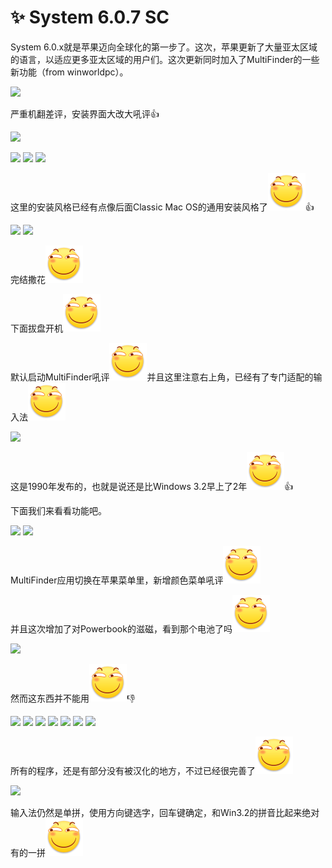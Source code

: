 # ✨ System 6.0.7 SC

System 6.0.x就是苹果迈向全球化的第一步了。这次，苹果更新了大量亚太区域的语言，以适应更多亚太区域的用户们。这次更新同时加入了MultiFinder的一些新功能（from winworldpc）。

![](https://wvbarchive-1310561333.cos.ap-hongkong.myqcloud.com/5505567339/191a5a6c55fbb2fb738138f9444a20a44423dcac.jpg)

严重机翻差评，安装界面大改大吼评👍

![](https://wvbarchive-1310561333.cos.ap-hongkong.myqcloud.com/5505567339/7d9932fab2fb43165cb51a912ba446230bf7d3ac.jpg)

![](https://wvbarchive-1310561333.cos.ap-hongkong.myqcloud.com/5505567339/150fd5fa43166d227ddd757f4d2309f79252d2ac.jpg) ![](https://wvbarchive-1310561333.cos.ap-hongkong.myqcloud.com/5505567339/f20f24176d224f4a133313f802f790529a22d1ac.jpg) ![](https://wvbarchive-1310561333.cos.ap-hongkong.myqcloud.com/5505567339/03e20a234f4a20a472b45c2c9b529822700ed0ac.jpg)

这里的安装风格已经有点像后面Classic Mac OS的通用安装风格了<img src="../.gitbook/assets/huaji.png" alt="" data-size="line">:thumbsup:

![](https://wvbarchive-1310561333.cos.ap-hongkong.myqcloud.com/5505567339/2dd6284b20a446233c60c5899322720e0ef3d7ac.jpg) ![](https://wvbarchive-1310561333.cos.ap-hongkong.myqcloud.com/5505567339/0fbe47a5462309f7a6c5cdf9790e0cf3d5cad6ac.jpg)

完结撒花<img src="../.gitbook/assets/huaji.png" alt="" data-size="line">

下面拔盘开机<img src="../.gitbook/assets/huaji.png" alt="" data-size="line">

默认启动MultiFinder吼评<img src="../.gitbook/assets/huaji.png" alt="" data-size="line">并且这里注意右上角，已经有了专门适配的输入法<img src="../.gitbook/assets/huaji.png" alt="" data-size="line">

![](https://wvbarchive-1310561333.cos.ap-hongkong.myqcloud.com/5505567339/4ab2951ebe096b63c9723dbb07338744e9f8ace3.jpg)

这是1990年发布的，也就是说还是比Windows 3.2早上了2年<img src="../.gitbook/assets/huaji.png" alt="" data-size="line">:thumbsup:

下面我们来看看功能吧。

![](https://wvbarchive-1310561333.cos.ap-hongkong.myqcloud.com/5505567339/678bf92e0708283818c188ffb399a9014e08f106.jpg) ![](https://wvbarchive-1310561333.cos.ap-hongkong.myqcloud.com/5505567339/dedb600928381f30e1d5d942a2014c086c06f006.jpg)

MultiFinder应用切换在苹果菜单里，新增颜色菜单吼评<img src="../.gitbook/assets/huaji.png" alt="" data-size="line">

并且这次增加了对Powerbook的滋磁，看到那个电池了吗<img src="../.gitbook/assets/huaji.png" alt="" data-size="line">

![](https://wvbarchive-1310561333.cos.ap-hongkong.myqcloud.com/5505567339/e9835e13b31bb05100aee7c33d7adab448ede04d.jpg)

然而这东西并不能用<img src="../.gitbook/assets/huaji.png" alt="" data-size="line">:thumbsdown:

![](https://wvbarchive-1310561333.cos.ap-hongkong.myqcloud.com/5505567339/49d7ba55564e925843add2059782d158cebf4eb1.jpg) ![](https://wvbarchive-1310561333.cos.ap-hongkong.myqcloud.com/5505567339/3379ce763912b31b47e699c28d18367ad8b4e14d.jpg) ![](https://wvbarchive-1310561333.cos.ap-hongkong.myqcloud.com/5505567339/f0a59f188618367a21032b3625738bd4b11ce54d.jpg) ![](https://wvbarchive-1310561333.cos.ap-hongkong.myqcloud.com/5505567339/97de0758252dd42a68515540083b5bb5cbeab8f2.jpg) ![](https://wvbarchive-1310561333.cos.ap-hongkong.myqcloud.com/5505567339/dea568b20f2442a70f97a94eda43ad4bd31302b1.jpg) ![](https://wvbarchive-1310561333.cos.ap-hongkong.myqcloud.com/5505567339/99c7af94d143ad4b0bb7122b89025aafa60f06b1.jpg) ![](https://wvbarchive-1310561333.cos.ap-hongkong.myqcloud.com/5505567339/65ebf2cbd1c8a78661991ee56c09c93d72cf509b.jpg)

所有的程序，还是有部分没有被汉化的地方，不过已经很完善了<img src="../.gitbook/assets/huaji.png" alt="" data-size="line">

![](https://wvbarchive-1310561333.cos.ap-hongkong.myqcloud.com/5505567339/c760c3c37d1ed21bb97b700ea66eddc453da3fa4.jpg)

输入法仍然是单拼，使用方向键选字，回车键确定，和Win3.2的拼音比起来绝对有的一拼<img src="../.gitbook/assets/huaji.png" alt="" data-size="line">
